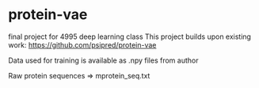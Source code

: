 # protein-vae
final project for 4995 deep learning class
This project builds upon existing work: https://github.com/psipred/protein-vae

Data used for training is available as .npy files from author

Raw protein sequences => mprotein_seq.txt 
